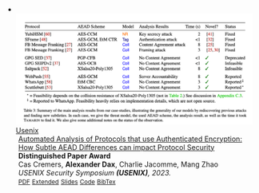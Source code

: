 <li>
<div class="pub-row">

  <a href="pub4.html">
  <div class="col-sm-3 abbr" style="position: relative;padding-right: 15px;padding-left: 15px;">
    <img src="assets/AEAD/AEAD-img.png" class="teaser img-fluid z-depth-1">
    <abbr class="badge">Usenix</abbr>
  </div>
  </a>

  <div class="col-sm-9" style="position: relative;padding-right: 15px;padding-left: 20px;">
    <div class="title"><a href="pub4.html">Automated Analysis of Protocols that use Authenticated Encryption: How Subtle AEAD Differences can impact Protocol Security</a></div>
    <strong class="golden-base golden1">Distinguished Paper Award</strong>
    <i class="em em-trophy" aria-role="presentation" aria-label="TROPHY"></i>
    <div class="author">Cas Cremers, <strong>Alexander Dax</strong>, Charlie Jacomme, Mang Zhao</div>
    <div class="periodical"><em>USENIX Security Symposium <strong>(USENIX)</strong>, 2023.</em> </div>
    <div class="links">
      <a href="/assets/AEAD/AEAD.pdf" class="btn btn-sm z-depth-0" role="button" target="_blank" style="font-size:12px;">PDF</a>
      <a href="/assets/AEAD/AEAD-eprint.pdf" class="btn btn-sm z-depth-0" role="button" target="_blank" style="font-size:12px;">Extended</a>
      <a href="/assets/AEAD/AEAD-slides.pdf" class="btn btn-sm z-depth-0" role="button" target="_blank" style="font-size:12px;">Slides</a>
      <a href="https://github.com/AutomatedAnalysisOf/AEADProtocols" class="btn btn-sm z-depth-0" role="button" target="_blank" style="font-size:12px;">Code</a>
      <a href="https://dblp.org/rec/conf/uss/CremersDJZ23.html?view=bibtex" class="btn btn-sm z-depth-0" role="button" target="_blank" style="font-size:12px;">BibTex</a>
    </div>
  </div>
</div>
</li>
